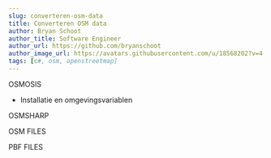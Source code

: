 ```yaml
---
slug: converteren-osm-data
title: Converteren OSM data
author: Bryan Schoot
author_title: Software Engineer
author_url: https://github.com/bryanschoot
author_image_url: https://avatars.githubusercontent.com/u/18568202?v=4
tags: [c#, osm, openstreetmap]
---
```


OSMOSIS

- Installatie en omgevingsvariablen

OSMSHARP

OSM FILES

PBF FILES
